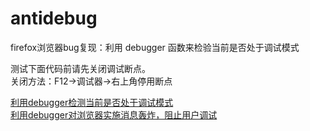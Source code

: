 # antidebug

firefox浏览器bug复现：利用 debugger 函数来检验当前是否处于调试模式  

测试下面代码前请先关闭调试断点。  
关闭方法：F12->调试器->右上角停用断点  

[利用debugger检测当前是否处于调试模式](https://cgoxopx.github.io/antidebug/test.html)  
[利用debugger对浏览器实施消息轰炸，阻止用户调试](https://cgoxopx.github.io/antidebug/index.html)  
